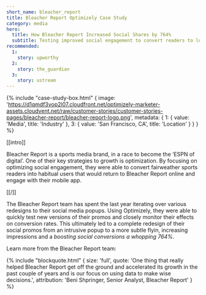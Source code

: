 ```yaml
---
short_name: bleacher_report
title: Bleacher Report Optimizely Case Study
category: media
hero:
  title: How Bleacher Report Increased Social Shares by 764%
  subtitle: Testing improved social engagement to convert readers to loyal users
recommended:
  1:
    story: upworthy
  2:
    story: the_guardian
  3:
    story: ustream
---
```

{% include "case-study-box.html"
    {
    image: 'https://d1qmdf3vop2l07.cloudfront.net/optimizely-marketer-assets.cloudvent.net/raw/customer-stories/customer-stories-pages/bleacher-report/bleacher-report-logo.png',
    metadata: {
      1: {
        value: 'Media',
        title: 'Industry'
      },
      3: {
        value: 'San Francisco, CA',
        title: 'Location'
      }
    }
  }
%}

[[intro]]

Bleacher Report is a sports media brand, in a race to become the ‘ESPN of digital’. One of their key strategies to growth is optimization. By focusing on optimizing social engagement, they were able to convert fairweather sports readers into habitual users that would return to Bleacher Report online and engage with their mobile app.

[[/]]

The Bleacher Report team has spent the last year iterating over various redesigns to their social media popups. Using Optimizely, they were able to quickly test new versions of their promos and closely monitor their effects on conversion rates. This ultimately led to a complete redesign of their social promos from an intrusive popup to a more subtle flyin, increasing impressions and a *boosting social conversions a whopping 764%*.

Learn more from the Bleacher Report team:

<script type='text/javascript' id='vidyard_embed_code_NwKq3T25SKMK4fLZopFjww' src='//play.vidyard.com/NwKq3T25SKMK4fLZopFjww.js?v=3.1.1&type=inline'></script>

{% include "blockquote.html"
  {
    size: 'full',
    quote: 'One thing that really helped Bleacher Report get off the ground and accelerated its growth in the past couple of years and is our focus on using data to make wise decisions.',
    attribution: 'Beni Shpringer, Senior Analyst, Bleacher Report'
  }
%}
